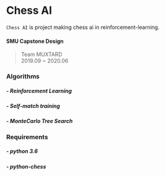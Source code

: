 # Chess AI
``Chess AI`` is project making chess ai in reinforcement-learning.

#### SMU Capstone Design
> Team MUXTARD <br>
> 2019.09 ~ 2020.06


### Algorithms
##### - Reinforcement Learning
##### - Self-match training
##### - MonteCarlo Tree Search

### Requirements
##### - python 3.6
##### - python-chess
